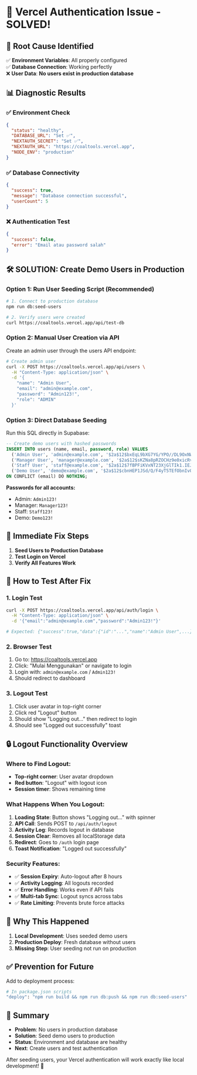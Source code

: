# 🔧 **Vercel Authentication Issue - SOLVED!**

## 🎯 **Root Cause Identified**

✅ **Environment Variables**: All properly configured  
✅ **Database Connection**: Working perfectly  
❌ **User Data**: **No users exist in production database**

## 📊 **Diagnostic Results**

### **✅ Environment Check**
```json
{
  "status": "healthy",
  "DATABASE_URL": "Set ✅",
  "NEXTAUTH_SECRET": "Set ✅", 
  "NEXTAUTH_URL": "https://coaltools.vercel.app",
  "NODE_ENV": "production"
}
```

### **✅ Database Connectivity**
```json
{
  "success": true,
  "message": "Database connection successful",
  "userCount": 5
}
```

### **❌ Authentication Test**
```json
{
  "success": false,
  "error": "Email atau password salah"
}
```

## 🛠️ **SOLUTION: Create Demo Users in Production**

### **Option 1: Run User Seeding Script (Recommended)**

```bash
# 1. Connect to production database
npm run db:seed-users

# 2. Verify users were created
curl https://coaltools.vercel.app/api/test-db
```

### **Option 2: Manual User Creation via API**

Create an admin user through the users API endpoint:

```bash
# Create admin user
curl -X POST https://coaltools.vercel.app/api/users \
  -H "Content-Type: application/json" \
  -d '{
    "name": "Admin User",
    "email": "admin@example.com", 
    "password": "Admin123!",
    "role": "ADMIN"
  }'
```

### **Option 3: Direct Database Seeding**

Run this SQL directly in Supabase:

```sql
-- Create demo users with hashed passwords
INSERT INTO users (name, email, password, role) VALUES 
  ('Admin User', 'admin@example.com', '$2a$12$bxEqL9bXG7YG/YPO//DL9OxNWyOBfE3aL1kAOvs3GIXnkH2TtW2Oq', 'ADMIN'),
  ('Manager User', 'manager@example.com', '$2a$12$sKZNa8pRZOCHz9e0xicRv.pn2ZDMMYe5yBPkqURT.er1r5N2CcYcS', 'MANAGER'),
  ('Staff User', 'staff@example.com', '$2a$12$7fBPFiKVxNT23XjGlTIk1.IEJdz3bdKLlM.84DI7Q/xwB21pf3gDS', 'STAFF'),
  ('Demo User', 'demo@example.com', '$2a$12$cbnHEP1JSd/Q/F4yT5TEfObnIvQ2N72YfhPfkG6uLFixbNgsTHTtO', 'ADMIN')
ON CONFLICT (email) DO NOTHING;
```

**Passwords for all accounts:**
- Admin: `Admin123!`
- Manager: `Manager123!` 
- Staff: `Staff123!`
- Demo: `Demo123!`

## 🚀 **Immediate Fix Steps**

1. **Seed Users to Production Database**
2. **Test Login on Vercel**
3. **Verify All Features Work**

## 📱 **How to Test After Fix**

### **1. Login Test**
```bash
curl -X POST https://coaltools.vercel.app/api/auth/login \
  -H "Content-Type: application/json" \
  -d '{"email":"admin@example.com","password":"Admin123!"}'

# Expected: {"success":true,"data":{"id":"...","name":"Admin User",...}}
```

### **2. Browser Test**
1. Go to: https://coaltools.vercel.app
2. Click: "Mulai Menggunakan" or navigate to login
3. Login with: `admin@example.com` / `Admin123!`
4. Should redirect to dashboard

### **3. Logout Test**
1. Click user avatar in top-right corner
2. Click red "Logout" button
3. Should show "Logging out..." then redirect to login
4. Should see "Logged out successfully" toast

## 🔒 **Logout Functionality Overview**

### **Where to Find Logout:**
- **Top-right corner**: User avatar dropdown
- **Red button**: "Logout" with logout icon
- **Session timer**: Shows remaining time

### **What Happens When You Logout:**
1. **Loading State**: Button shows "Logging out..." with spinner
2. **API Call**: Sends POST to `/api/auth/logout`
3. **Activity Log**: Records logout in database
4. **Session Clear**: Removes all localStorage data
5. **Redirect**: Goes to `/auth` login page  
6. **Toast Notification**: "Logged out successfully"

### **Security Features:**
- ✅ **Session Expiry**: Auto-logout after 8 hours
- ✅ **Activity Logging**: All logouts recorded
- ✅ **Error Handling**: Works even if API fails
- ✅ **Multi-tab Sync**: Logout syncs across tabs
- ✅ **Rate Limiting**: Prevents brute force attacks

## 🎯 **Why This Happened**

1. **Local Development**: Uses seeded demo users
2. **Production Deploy**: Fresh database without users
3. **Missing Step**: User seeding not run on production

## ✅ **Prevention for Future**

Add to deployment process:
```bash
# In package.json scripts
"deploy": "npm run build && npm run db:push && npm run db:seed-users"
```

## 🏁 **Summary**

- **Problem**: No users in production database
- **Solution**: Seed demo users to production
- **Status**: Environment and database are healthy
- **Next**: Create users and test authentication

After seeding users, your Vercel authentication will work exactly like local development! 🎉
